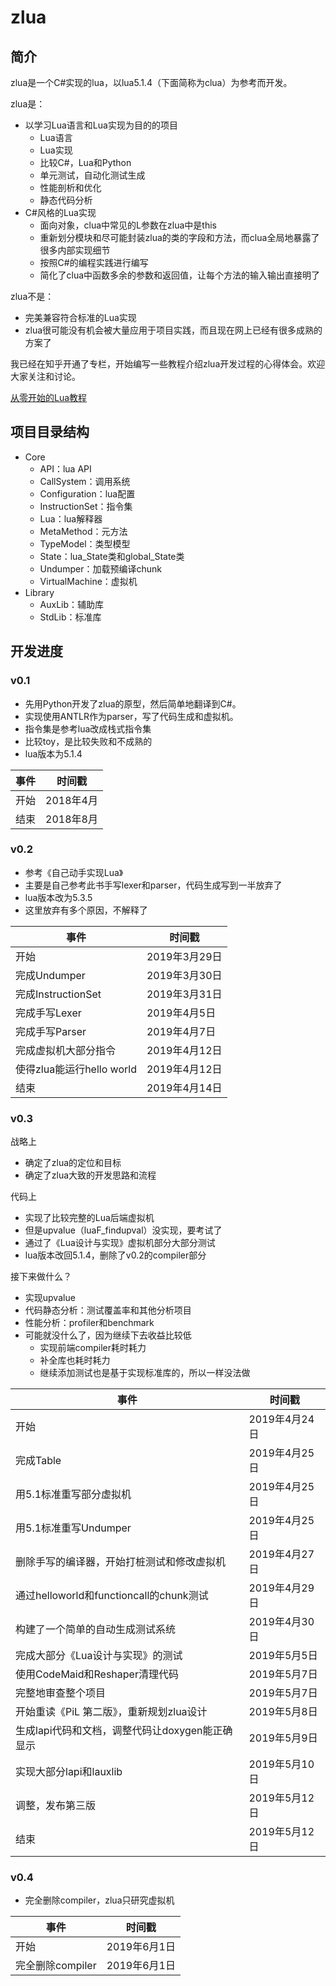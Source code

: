 # zlua

## 简介

zlua是一个C#实现的lua，以lua5.1.4（下面简称为clua）为参考而开发。

zlua是：

* 以学习Lua语言和Lua实现为目的的项目
  * Lua语言
  * Lua实现
  * 比较C#，Lua和Python
  * 单元测试，自动化测试生成
  * 性能剖析和优化
  * 静态代码分析
* C#风格的Lua实现
  * 面向对象，clua中常见的L参数在zlua中是this
  * 重新划分模块和尽可能封装zlua的类的字段和方法，而clua全局地暴露了很多内部实现细节
  * 按照C#的编程实践进行编写
  * 简化了clua中函数多余的参数和返回值，让每个方法的输入输出直接明了

zlua不是：

* 完美兼容符合标准的Lua实现
* zlua很可能没有机会被大量应用于项目实践，而且现在网上已经有很多成熟的方案了

我已经在知乎开通了专栏，开始编写一些教程介绍zlua开发过程的心得体会。欢迎大家关注和讨论。

[从零开始的Lua教程](https://zhuanlan.zhihu.com/c_1108411426598825984)

## 项目目录结构

* Core
  * API：lua API
  * CallSystem：调用系统
  * Configuration：lua配置
  * InstructionSet：指令集
  * Lua：lua解释器
  * MetaMethod：元方法
  * TypeModel：类型模型
  * State：lua_State类和global_State类
  * Undumper：加载预编译chunk
  * VirtualMachine：虚拟机
* Library
  * AuxLib：辅助库
  * StdLib：标准库

## 开发进度

### v0.1

* 先用Python开发了zlua的原型，然后简单地翻译到C#。
* 实现使用ANTLR作为parser，写了代码生成和虚拟机。
* 指令集是参考lua改成栈式指令集
* 比较toy，是比较失败和不成熟的
* lua版本为5.1.4

事件 | 时间戳
--- | -----
开始 | 2018年4月
结束 | 2018年8月

### v0.2

* 参考《自己动手实现Lua》
* 主要是自己参考此书手写lexer和parser，代码生成写到一半放弃了
* lua版本改为5.3.5
* 这里放弃有多个原因，不解释了

事件 | 时间戳
--- | -----
开始 | 2019年3月29日
完成Undumper | 2019年3月30日
完成InstructionSet | 2019年3月31日
完成手写Lexer | 2019年4月5日
完成手写Parser | 2019年4月7日
完成虚拟机大部分指令 | 2019年4月12日
使得zlua能运行hello world | 2019年4月12日
结束 | 2019年4月14日

### v0.3

战略上

* 确定了zlua的定位和目标
* 确定了zlua大致的开发思路和流程

代码上

* 实现了比较完整的Lua后端虚拟机
* 但是upvalue（luaF_findupval）没实现，要考试了
* 通过了《Lua设计与实现》虚拟机部分大部分测试
* lua版本改回5.1.4，删除了v0.2的compiler部分

接下来做什么？

* 实现upvalue
* 代码静态分析：测试覆盖率和其他分析项目
* 性能分析：profiler和benchmark
* 可能就没什么了，因为继续下去收益比较低
  * 实现前端compiler耗时耗力
  * 补全库也耗时耗力
  * 继续添加测试也是基于实现标准库的，所以一样没法做
  
事件 | 时间戳
--- | -----
开始 | 2019年4月24日
完成Table | 2019年4月25日
用5.1标准重写部分虚拟机 | 2019年4月25日
用5.1标准重写Undumper | 2019年4月25日
删除手写的编译器，开始打桩测试和修改虚拟机 | 2019年4月27日
通过helloworld和functioncall的chunk测试 | 2019年4月29日
构建了一个简单的自动生成测试系统 | 2019年4月30日
完成大部分《Lua设计与实现》的测试 | 2019年5月5日
使用CodeMaid和Reshaper清理代码 | 2019年5月7日
完整地审查整个项目 | 2019年5月7日
开始重读《PiL 第二版》，重新规划zlua设计 | 2019年5月8日
生成lapi代码和文档，调整代码让doxygen能正确显示 | 2019年5月9日
实现大部分lapi和lauxlib | 2019年5月10日
调整，发布第三版 | 2019年5月12日
结束 | 2019年5月12日

### v0.4

* 完全删除compiler，zlua只研究虚拟机

事件 | 时间戳
--- | -----
开始 | 2019年6月1日
完全删除compiler | 2019年6月1日